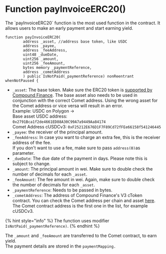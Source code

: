 # Function payInvoiceERC20()

The \`payInvoiceERC20\` function is the most used function in the contract. It allows users to make an early payment and start earning yield.

```solidity
function payInvoiceERC20(
        address _asset, //address base token, like USDC
        address _payee,
        address _feeAddress,
        uint48 _dueDate,
        uint256 _amount,
        uint256 _feeAmount,
        bytes memory _paymentReference,
        address _cometAddress
        ) public IsNotPaid(_paymentReference) nonReentrant whenNotPaused {
```

* `_asset`: The base token. Make sure the ERC20 token is [supported by Compound Finance](https://docs.compound.finance/#networks). The base asset also needs to be used in conjunction with the correct Comet address. Using the wrong asset for the Comet address or vice versa will result in an error.\
  Example: USDC on Polygon ->\
  Base asset USDC address: `0x2791Bca1f2de4661ED88A30C99A7a9449Aa84174`\
  Comet Address cUSDCv3: `0xF25212E676D1F7F89Cd72fFEe66158f541246445`
* `_payee`: the receiver of the principal amount.
* `_feeAddress`: In case you want to charge an extra fee, this is the receiver address of the fee.\
  If you don't want to use a fee, make sure to pass `address(0)`as parameter.
* `_dueDate`: The due date of the payment in days. Please note this is subject to change.
* `_amount`: The principal amount in wei. Make sure to double check the number of decimals for each `_asset`.
* `_feeAmount`: The fee amount in wei. Again, make sure to double check the number of decimals for each `_asset`.
* `_paymentReference`: Needs to be passed in bytes.&#x20;
* `_cometAddress`: The address of Compound Finance's V3 cToken contract. You can check the Comet address per chain and asset [here](https://docs.compound.finance/#networks). The Comet contract address is the first one in the list, for example cUSDCv3.

{% hint style="info" %}
The function uses modifier `IsNotPaid(_paymentReference)`.
{% endhint %}

The `_amount` and `_feeAmount` are transferred to the Comet contract, to earn yield.\
The payment details are stored in the `paymentMapping.`
